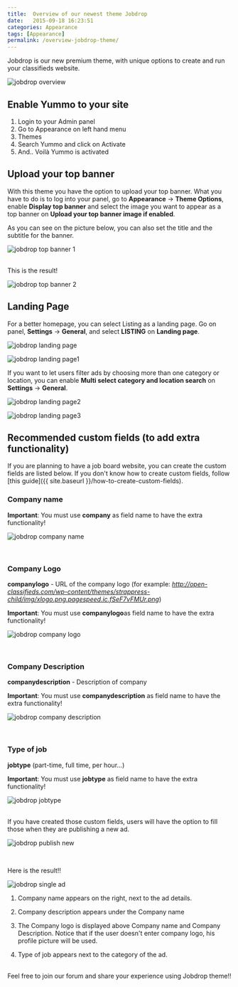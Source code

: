 ```yaml
---
title:  Overview of our newest theme Jobdrop
date:   2015-09-18 16:23:51
categories: Appearance
tags: [Appearance]
permalink: /overview-jobdrop-theme/
---
```

Jobdrop is our new premium theme, with unique options to create and run your classifieds website.

![jobdrop overview](//docs.yclas.com/images/jobdrop.png)


## Enable Yummo to your site 

1. Login to your Admin panel
2. Go to Appearance on left hand menu
3. Themes
4. Search Yummo and click on Activate
5. And.. Voilà Yummo is activated

## Upload your top banner

With this theme you have the option to upload your top banner. What you have to do is to log into your panel, go to **Appearance** -> **Theme Options**, enable **Display top banner** and select the image you want to appear as a top banner on **Upload your top banner image if enabled**. 

As you can see on the picture below, you can also set the title and the subtitle for the banner.

![jobdrop top banner 1](//docs.yclas.com/images/jobdrop-top-banner.png)

<br>
This is the result!

![jobdrop top banner 2](//docs.yclas.com/images/jobdrop-top-banner1.png)

## Landing Page

For a better homepage, you can select Listing as a landing page. Go on panel, **Settings** -> **General**, and select **LISTING** on **Landing page**.

![jobdrop landing page](//docs.yclas.com/images/jobdrop-top-listing.png)

![jobdrop landing page1](//docs.yclas.com/images/jobdrop-top-listing1.png)

If you want to let users filter ads by choosing more than one category or location, you can enable **Multi select category and location search** on **Settings** -> **General**.

![jobdrop landing page2](//docs.yclas.com/images/jobdrop-top-listing3.png)

![jobdrop landing page3](//docs.yclas.com/images/jobdrop-top-listing2.png)

## Recommended custom fields (to add extra functionality)

If you are planning to have a job board website, you can create the custom fields are listed below. If you don't know how to create custom fields, follow [this guide]({{ site.baseurl }}/how-to-create-custom-fields).


### Company name​

**Important**: You must use **company​** as field name to have the extra functionality!

![jobdrop company name](//docs.yclas.com/images/jobdrop-company.png)

<br>

### Company Logo

**companylogo​** - URL of the company logo​ (for example: _http://open-classifieds.com/wp-content/themes/strappress-child/img/xlogo.png.pagespeed.ic.fSeF7vFMUr.png_)

**Important**: You must use **companylogo​** as field name to have the extra functionality!

![jobdrop company logo](//docs.yclas.com/images/jobdrop-url.png)

<br>

### Company Description

**companydescription​** - Description of company​

**Important**: You must use **companydescription​** as field name to have the extra functionality!

![jobdrop company description](//docs.yclas.com/images/jobdrop-description.png)

<br>

### Type of job

**jobtype** (part-time, full time, per hour...)​​

**Important**: You must use **jobtype** as field name to have the extra functionality!

![jobdrop jobtype](//docs.yclas.com/images/jobdrop-jobtype.png)

<br>
If you have created those custom fields, users will have the option to fill those when they are publishing a new ad.

![jobdrop publish new](//docs.yclas.com/images/jobdrop-publishnew.png)

<br>

Here is the result!!

![jobdrop single ad](//docs.yclas.com/images/jobdrop-single.png)


1. Company name appears on the right, next to the ad details.

2. Company description appears under the Company name

3. The Company logo is displayed above Company name and Company Description. Notice that if the user doesn't enter company logo, his profile picture will be used.

4. Type of job appears next to the category of the ad.

<br>
Feel free to join our forum and share your experience using Jobdrop theme!!

















